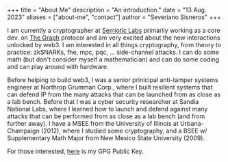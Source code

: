 +++
title = "About Me"
description = "An introduction."
date = "13 Aug. 2023"
aliases = ["about-me", "contact"]
author = "Severiano Sisneros"
+++

I am currently a cryptographer at [Semiotic Labs](https://semiotic.ai) primarily working as a core dev. on [The Graph](https://thegraph.com) protocol and am very excited about the new interactions unlocked by web3. I am interested in all things cryptography, from theory to practice: zkSNARKs, fhe, mpc, pqc, ... side-channel attacks. I can do some math (but don't consider myself a mathematician) and can do some coding and can play around with hardware. 

Before helping to build web3, I was a senior prinicipal anti-tamper systems engineer at Northrop Grumman Corp., where I built resilient systems that can defend IP from the many attacks that can be launched from as close as a lab bench. Before that I was a cyber security researcher at Sandia National Labs, where I learned how to launch and defend against many attacks that can be performed from as close as a lab bench (and from further away). I have a MSEE from the University of Illinois at Urbana-Champaign (2012), where I studied some cryptography, and a BSEE w/ Supplementary Math Major from New Mexico State University (2009).

For those interested, [here](/keys/pubkey.gpg) is my GPG Public Key.
